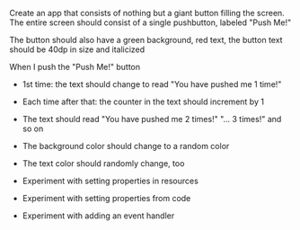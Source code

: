 Create an app that consists of nothing but a giant button filling the screen. The entire screen should consist of a single pushbutton, labeled "Push Me!"

The button should also have a green background, red text, the button text should be 40dp in size and italicized

When I push the "Push Me!" button

- 1st time: the text should change to read "You have pushed me 1 time!"

- Each time after that: the counter in the text should increment by 1

- The text should read "You have pushed me 2 times!" "... 3 times!" and so on

- The background color should change to a random color

- The text color should randomly change, too

- Experiment with setting properties in resources

- Experiment with setting properties from code

- Experiment with adding an event handler

